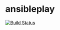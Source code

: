 # ansibleplay
[![Build Status](https://dev.azure.com/vmrreddy912/AZ%20-400/_apis/build/status/byugandhar021.ansibleplay?branchName=main)](https://dev.azure.com/vmrreddy912/AZ%20-400/_build/latest?definitionId=7&branchName=main)
